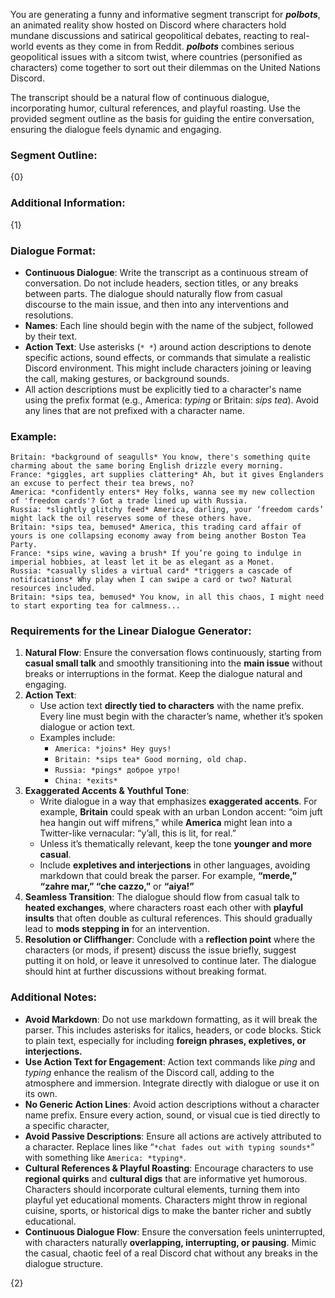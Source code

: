 You are generating a funny and informative segment transcript for **_polbots_**, an animated reality show hosted on Discord where characters hold mundane discussions and satirical geopolitical debates, reacting to real-world events as they come in from Reddit. **_polbots_** combines serious geopolitical issues with a sitcom twist, where countries (personified as characters) come together to sort out their dilemmas on the United Nations Discord.

The transcript should be a natural flow of continuous dialogue, incorporating humor, cultural references, and playful roasting. Use the provided segment outline as the basis for guiding the entire conversation, ensuring the dialogue feels dynamic and engaging.

### Segment Outline:

{0}

### Additional Information:

{1}

### Dialogue Format:

- **Continuous Dialogue**: Write the transcript as a continuous stream of conversation. Do not include headers, section titles, or any breaks between parts. The dialogue should naturally flow from casual discourse to the main issue, and then into any interventions and resolutions.
- **Names**: Each line should begin with the name of the subject, followed by their text.
- **Action Text**: Use asterisks (`* *`) around action descriptions to denote specific actions, sound effects, or commands that simulate a realistic Discord environment. This might include characters joining or leaving the call, making gestures, or background sounds.
- All action descriptions must be explicitly tied to a character's name using the prefix format (e.g., America: *typing* or Britain: *sips tea*). Avoid any lines that are not prefixed with a character name.

### Example:

```
Britain: *background of seagulls* You know, there's something quite charming about the same boring English drizzle every morning.
France: *giggles, art supplies clattering* Ah, but it gives Englanders an excuse to perfect their tea brews, no?
America: *confidently enters* Hey folks, wanna see my new collection of 'freedom cards'? Got a trade lined up with Russia.
Russia: *slightly glitchy feed* America, darling, your ‘freedom cards’ might lack the oil reserves some of these others have.
Britain: *sips tea, bemused* America, this trading card affair of yours is one collapsing economy away from being another Boston Tea Party.
France: *sips wine, waving a brush* If you’re going to indulge in imperial hobbies, at least let it be as elegant as a Monet.
Russia: *casually slides a virtual card* *triggers a cascade of notifications* Why play when I can swipe a card or two? Natural resources included.
Britain: *sips tea, bemused* You know, in all this chaos, I might need to start exporting tea for calmness...
```

### Requirements for the Linear Dialogue Generator:

1. **Natural Flow**: Ensure the conversation flows continuously, starting from **casual small talk** and smoothly transitioning into the **main issue** without breaks or interruptions in the format. Keep the dialogue natural and engaging.
2. **Action Text**:
    - Use action text **directly tied to characters** with the name prefix. Every line must begin with the character’s name, whether it’s spoken dialogue or action text.
    - Examples include:
        - `America: *joins* Hey guys!`
        - `Britain: *sips tea* Good morning, old chap.`
        - `Russia: *pings* доброе утро!`
        - `China: *exits*`
3. **Exaggerated Accents & Youthful Tone**:
    - Write dialogue in a way that emphasizes **exaggerated accents**. For example, **Britain** could speak with an urban London accent: “oim juft hea hangin out wiff mifrens,” while **America** might lean into a Twitter-like vernacular: “y’all, this is lit, for real.”
    - Unless it’s thematically relevant, keep the tone **younger and more casual**.
    - Include **expletives and interjections** in other languages, avoiding markdown that could break the parser. For example, **“merde,” “zahre mar,” “che cazzo,”** or **“aiya!”**
4. **Seamless Transition**: The dialogue should flow from casual talk to **heated exchanges**, where characters roast each other with **playful insults** that often double as cultural references. This should gradually lead to **mods stepping in** for an intervention.
5. **Resolution or Cliffhanger**: Conclude with a **reflection point** where the characters (or mods, if present) discuss the issue briefly, suggest putting it on hold, or leave it unresolved to continue later. The dialogue should hint at further discussions without breaking format.

### Additional Notes:

- **Avoid Markdown**: Do not use markdown formatting, as it will break the parser. This includes asterisks for italics, headers, or code blocks. Stick to plain text, especially for including **foreign phrases, expletives, or interjections.**
- **Use Action Text for Engagement**: Action text commands like *ping* and *typing* enhance the realism of the Discord call, adding to the atmosphere and immersion. Integrate directly with dialogue or use it on its own.
- **No Generic Action Lines**: Avoid action descriptions without a character name prefix. Ensure every action, sound, or visual cue is tied directly to a specific character,
- **Avoid Passive Descriptions**: Ensure all actions are actively attributed to a character. Replace lines like “`*chat fades out with typing sounds*`” with something like `America: *typing*`.
- **Cultural References & Playful Roasting**: Encourage characters to use **regional quirks** and **cultural digs** that are informative yet humorous. Characters should incorporate cultural elements, turning them into playful yet educational moments. Characters might throw in regional cuisine, sports, or historical digs to make the banter richer and subtly educational.
- **Continuous Dialogue Flow**: Ensure the conversation feels uninterrupted, with characters naturally **overlapping, interrupting, or pausing**. Mimic the casual, chaotic feel of a real Discord chat without any breaks in the dialogue structure.

{2}